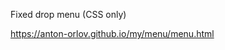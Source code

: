 Fixed drop menu (CSS only)

<a href="https://anton-orlov.github.io/my/menu/menu.html" target="_blank">https://anton-orlov.github.io/my/menu/menu.html</a>
